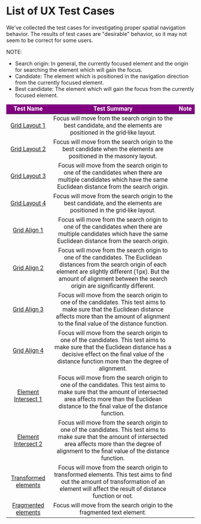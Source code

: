 # List of UX Test Cases

We've collected the test cases for investigating proper spatial navigation behavior.
The results of test cases are "desirable" behavior, so it may not seem to be correct for some users.

NOTE:
- Search origin: In general, the currently focused element and the origin for searching the element which will gain the focus.
- Candidate: The element which is positioned in the navigation direction from the currently focused element.
- Best candidate: The element which will gain the focus from the currently focused element.

<table style="font-family: 'Roboto';">
  <thead>
  <tr style="background-color:purple; font-weight: bold; color: white;">
    <td align="center">Test Name</td>
    <td align="center">Test Summary</td>
    <td align="center">Note</td>
  </tr>
  </thead>
  <tbody>
    <tr>
      <td align="center">
        <a href="spatnav-distance-function-grid-001.html" target="blank">Grid Layout 1</a>
      </td>
      <td align="center">Focus will move from the search origin to the best candidate, and the elements are positioned in the grid-like layout.</td>
      <td align="center"></td>
    </tr>
    <tr>
      <td align="center">
        <a href="spatnav-distance-function-grid-002.html" target="blank">Grid Layout 2</a>
      </td>
      <td align="center">Focus will move from the search origin to the best candidate when the elements are positioned in the masonry layout.</td>
      <td align="center"></td>
    </tr>
    <tr>
      <td align="center">
        <a href="spatnav-distance-function-grid-003.html" target="blank">Grid Layout 3</a>
      </td>
      <td align="center">Focus will move from the search origin to one of the candidates when there are multiple candidates which have the same Euclidean distance from the search origin.</td>
      <td align="center"></td>
    </tr>
    <tr>
      <td align="center">
        <a href="spatnav-distance-function-grid-004.html" target="blank">Grid Layout 4</a>
      </td>
      <td align="center">Focus will move from the search origin to the best candidate, and the elements are positioned in the grid-like layout.</td>
      <td align="center"></td>
    </tr>
    <tr>
      <td align="center">
        <a href="spatnav-distance-function-grid-align-001.html" target="blank">Grid Align 1</a>
      </td>
      <td align="center">Focus will move from the search origin to one of the candidates when there are multiple candidates which have the same Euclidean distance from the search origin.</td>
      <td align="center"></td>
    </tr>
    <tr>
      <td align="center">
        <a href="spatnav-distance-function-grid-align-002.html" target="blank">Grid Align 2</a>
      </td>
      <td align="center">Focus will move from the search origin to one of the candidates. The Euclidean distances from the search origin of each element are slightly different (1px). But the amount of alignment between the search origin are significantly different.</td>
      <td align="center"></td>
    </tr>
    <tr>
      <td align="center">
        <a href="spatnav-distance-function-grid-align-003.html" target="blank">Grid Align 3</a>
      </td>
      <td align="center">Focus will move from the search origin to one of the candidates. This test aims to make sure that the Euclidean distance affects more than the amount of alignment to the final value of the distance function.</td>
      <td align="center"></td>
    </tr>
    <tr>
      <td align="center">
        <a href="spatnav-distance-function-grid-align-004.html" target="blank">Grid Align 4</a>
      </td>
      <td align="center">Focus will move from the search origin to one of the candidates. This test aims to make sure that the Euclidean distance has a decisive effect on the final value of the distance function more than the degree of alignment.</td>
      <td align="center"></td>
    </tr>
    <tr>
      <td align="center">
        <a href="spatnav-distance-function-intersected-001.html" target="blank">Element Intersect 1</a>
      </td>
      <td align="center">Focus will move from the search origin to one of the candidates. This test aims to make sure that the amount of intersected area affects more than the Euclidean distance to the final value of the distance function.</td>
      <td align="center"></td>
    </tr>
    <tr>
      <td align="center">
        <a href="spatnav-distance-function-intersected-002.html" target="blank">Element Intersect 2</a>
      </td>
      <td align="center">Focus will move from the search origin to one of the candidates. This test aims to make sure that the amount of intersected area affects more than the degree of alignment to the final value of the distance function.</td>
      <td align="center"></td>
    </tr>
    <tr>
      <td align="center">
        <a href="spatnav-distance-function-transformed-001.html" target="blank">Transformed elements</a>
      </td>
      <td align="center">Focus will move from the search origin to transformed elements. This test aims to find out the amount of transformation of an element will affect the result of distance function or not.</td>
      <td align="center"></td>
    </tr>
    <tr>
      <td align="center">
        <a href="spatnav-distance-function-fragments-001.html" target="blank">Fragmented elements</a>
      </td>
      <td align="center">Focus will move from the search origin to the fragmented text element.</td>
      <td align="center"></td>
    </tr>
  </tbody>
</table>
